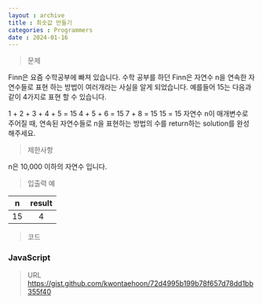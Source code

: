```yaml
---
layout : archive
title : 최솟값 만들기
categories : Programmers
date : 2024-01-16
---
```

> 문제<br>

Finn은 요즘 수학공부에 빠져 있습니다. 수학 공부를 하던 Finn은 자연수 n을 연속한 자연수들로 표현 하는 방법이 여러개라는 사실을 알게 되었습니다. 예를들어 15는 다음과 같이 4가지로 표현 할 수 있습니다.

1 + 2 + 3 + 4 + 5 = 15
4 + 5 + 6 = 15
7 + 8 = 15
15 = 15
자연수 n이 매개변수로 주어질 때, 연속된 자연수들로 n을 표현하는 방법의 수를 return하는 solution를 완성해주세요.

> 제한사항<br>

n은 10,000 이하의 자연수 입니다.

> 입출력 예<br>

|n|result|
|:--:|:--:|
|15|4|

> 코드

### JavaScript

<script src="https://gist.github.com/kwontaehoon/72d4995b199b78f657d78dd1bb355f40.js"></script>

> URL
https://gist.github.com/kwontaehoon/72d4995b199b78f657d78dd1bb355f40